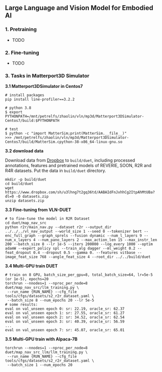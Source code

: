 ## Large Language and Vision Model for Embodied AI

### 1. Pretraining
- TODO
### 2. Fine-tuning
- TODO
### 3. Tasks in Matterport3D Simulator

**3.1 Matterport3DSimulator in Centos7**
```shell script
# install packages
pip install line-profiler==3.2.2

# python 3.8 
$ export PYTHONPATH=/mnt/petrelfs/zhaolin/vln/mp3d/Matterport3DSimulator-Centos7/build:$PYTHONPATH

# test
$ python -c "import MatterSim;print(MatterSim.__file__)"
>>> /mnt/petrelfs/zhaolin/vln/mp3d/Matterport3DSimulator-Centos7/build/MatterSim.cpython-38-x86_64-linux-gnu.so
```

**3.2 download data**

Download data from [Dropbox](https://www.dropbox.com/sh/u3lhng7t2gq36td/AABAIdFnJxhhCg2ItpAhMtUBa?dl=0) to `build/duet`, including processed annotations, features and pretrained models of REVERIE, SOON, R2R and R4R datasets. Put the data in `build/duet` directory.
```shell script
mkdir -p build/duet
cd build/duet
wget https://www.dropbox.com/sh/u3lhng7t2gq36td/AABAIdFnJxhhCg2ItpAhMtUBa?dl=0 -O datasets.zip
unzip datasets.zip
```

**3.3 Fine-tuning from VLN-DUET**
```shell script
# to fine-tune the model in R2R Dataset
cd duet/map_nav_src
python r2r/main_nav.py --dataset r2r --output_dir ../../../vl_nav_output --world_size 1 --seed 0 --tokenizer bert --enc_full_graph --graph_sprels --fusion dynamic --num_l_layers 9 --num_x_layers 4 --num_pano_layers 2 --max_action_len 15 --max_instr_len 200 --batch_size 8 --lr 1e-5 --iters 200000 --log_every 1000 --optim adamW --expert_policy spl --train_alg dagger --ml_weight 0.2 --feat_dropout 0.4 --dropout 0.5 --gamma 0. --features vitbase --image_feat_size 768 --angle_feat_size 4 --root_dir ../../build/duet
```

**3.4 Multi-GPU train DUET**
```shell script
# train on 8 GPU, batch_size_per_gpu=8, total_batch_size=64, lr=5e-5 (or 1e-5), epochs=20
torchrun --nnodes=1 --nproc_per_node=8 duet/map_nav_src/llm_training.py \
 --run_name {RUN_NAME} --cfg_file tools/cfgs/datasets/s2_r2r_dataset.yaml \
 --batch_size 8 --num_epochs 20 --lr 5e-5
# some results:
eval on val_unseen epoch 0: sr: 22.19, oracle_sr: 62.37
eval on val_unseen epoch 1: sr: 27.55, oracle_sr: 61.27
eval on val_unseen epoch 2: sr: 34.52, oracle_sr: 62.54
eval on val_unseen epoch 3: sr: 40.39, oracle_sr: 56.59
...
eval on val_unseen epoch 7: sr: 45.07, oracle_sr: 65.01
```

**3.5 Multi-GPU train with Alpaca-7B**
```shell script
torchrun --nnodes=1 --nproc_per_node=8 duet/map_nav_src_llm/llm_training.py \
 --run_name {RUN_NAME} --cfg_file tools/cfgs/datasets/s2_r2r_dataset.yaml \
 --batch_size 1 --num_epochs 20

```